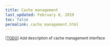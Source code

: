 ```yaml
---
title: Cache management
last_updated: February 8, 2019
toc: false
permalink: cache_management.html
---
```


<small>[[TODO](/authoring.html)] Add description of cache management
interface</small>
